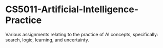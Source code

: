 # CS5011-Artificial-Intelligence-Practice
Various assignments relating to the practice of AI concepts, specifically: search, logic, learning, and uncertainty. 
